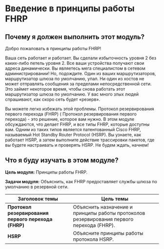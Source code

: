 # Введение в принципы работы FHRP

<!-- 9.0.1 -->
## Почему я должен выполнить этот модуль?

Добро пожаловать в принципы работы FHRP!

Ваша сеть работает и работает. Вы сделали избыточность уровня 2 без каких-либо петель уровня 2. Все ваши устройства получают свои адреса динамически. Вы являетесь мега специалистом в сетевом администрировании! Но, подождите. Один из ваших маршрутизаторов, маршрутизатор шлюза по умолчанию, упал. Ни один из хостов не может отправлять сообщения за пределами непосредственной сети. Это займет некоторое время, чтобы снова работать этот маршрутизатор шлюза по умолчанию. У вас много злых людей спрашивают, как скоро сеть будет «резерв».

Вы можете легко избежать этой проблемы. Протокол резервирования первого перехода (FHRP) ( Протокол резервирования первого перехода) - это решение, которое вам нужно. В этом модуле обсуждаются, что делает FHRP, и все типы FHRP, которые доступны вам. Одним из таких типов является патентованный Cisco FHRP, называемый Hot Standby Router Protocol (HSRP). Вы узнаете, как работает HSRP, а затем выполните действие трассировки пакетов, где вы будете настраивать и проверять HSRP. Не будем ждать, начнем!

<!-- 9.0.2 -->
## Что я буду изучать в этом модуле?

**Цель модуля:** Принципы работы FHRP.

**Задачи модуля:** Объяснить, как FHRP предоставляет службы шлюза по умолчанию в резервной сети.

| **Заголовок темы** |	**Цель темы** |
| --- | --- |
| **Протокол резервирования первого перехода (FHRP)** | Объяснить назначение и принципы работы протоколов резервирования первого перехода (FHRP). |
| **HSRP** | Объясните принципы работы протокола HSRP. |
